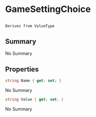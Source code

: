 # GameSettingChoice

## 
```c#
Derives from ValueType
```

## Summary

No Summary
## Properties

```c#
string Name { get; set; } 
```
No Summary
```c#
string Value { get; set; } 
```
No Summary

